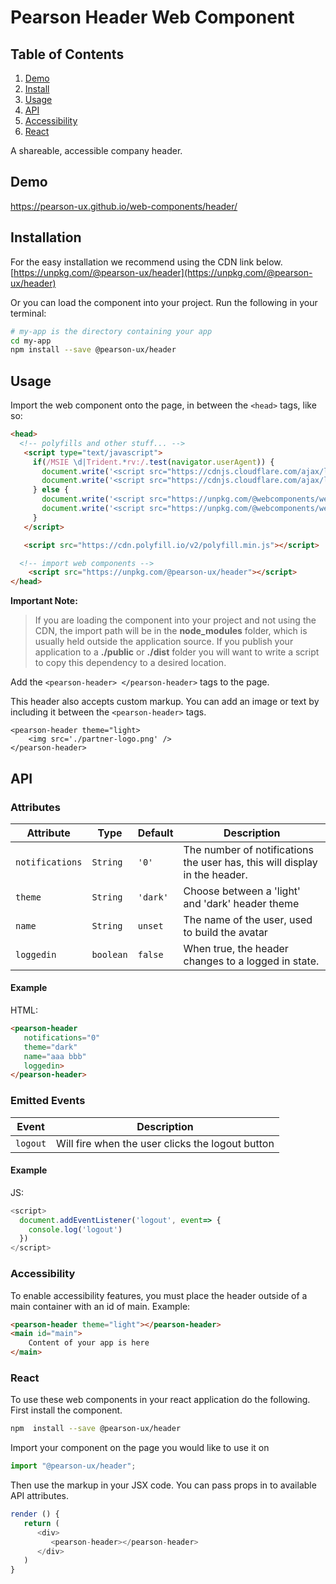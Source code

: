 

# Pearson Header Web Component

## Table of Contents

1. [Demo](#demo)
2. [Install](#install)
3. [Usage](#usage)
4. [API](#api)
5. [Accessibility](#accessibility)
6. [React](#react)

A shareable, accessible company header.

<a name="demo"></a>

## Demo

https://pearson-ux.github.io/web-components/header/

<a name="install"></a>

## Installation
 For the easy installation we recommend using the CDN link below.
 [https://unpkg.com/@pearson-ux/header](https://unpkg.com/@pearson-ux/header)

Or you can load the component into your project.  Run the following in your terminal:

```bash
# my-app is the directory containing your app
cd my-app
npm install --save @pearson-ux/header
```

<a name="usage"></a>

## Usage

Import the web component onto the page, in between the `<head>` tags, like so:

```html
<head>
  <!-- polyfills and other stuff... -->
   <script type="text/javascript">
     if(/MSIE \d|Trident.*rv:/.test(navigator.userAgent)) {
       document.write('<script src="https://cdnjs.cloudflare.com/ajax/libs/webcomponentsjs/1.2.0/webcomponents-loader.js"><\/script>');
       document.write('<script src="https://cdnjs.cloudflare.com/ajax/libs/webcomponentsjs/1.2.0/custom-elements-es5-adapter.js"><\/script>');
     } else {
       document.write('<script src="https://unpkg.com/@webcomponents/webcomponentsjs@^2/webcomponents-loader.js"><\/script>');
       document.write('<script src="https://unpkg.com/@webcomponents/webcomponentsjs@^2/custom-elements-es5-adapter.js"><\/script>');
     }
   </script>

   <script src="https://cdn.polyfill.io/v2/polyfill.min.js"></script>

  <!-- import web components -->
    <script src="https://unpkg.com/@pearson-ux/header"></script>
</head>
```

**Important Note:**

> If you are loading the component into your project and not using the CDN, the import path will be in the **node_modules** folder, which is usually held outside the application source. If you publish your application to a **./public** or **./dist** folder you will want to write a script to copy this dependency to a desired location.

Add the `<pearson-header> </pearson-header>` tags to the page.

This header also accepts custom markup.  You can add an image or text by including it between the ```<pearson-header>``` tags.

```
<pearson-header theme="light>
	<img src='./partner-logo.png' />
</pearson-header>
```

  <a name="api"></a>

## API


<a name="api-attributes"></a>

### Attributes

| Attribute    | Type      | Default  | Description                                                   |
| ------------ | --------- | -------- | ------------------------------------------------------------- |
| `notifications`         | `String`  | `'0'` | The number of notifications the user has, this will display in the header.                                   |
| `theme`         | `String` | `'dark'`  | Choose between a 'light' and 'dark' header theme                           |
| `name`   | `String` | `unset`  | The name of the user, used to build the avatar                     |
| `loggedin` | `boolean` | `false`  | When true, the header changes to a logged in state. |                                   |

<a name="api-attributes-example"></a>

#### Example

HTML:

```html
<pearson-header
   notifications="0"
   theme="dark"
   name="aaa bbb"
   loggedin>
</pearson-header>
```


<a name="api-events"></a>

### Emitted Events

| Event    | Description                                                  |
| -------- | ------------------------------------------------------------ |
| `logout` | Will fire when the user clicks the logout button |

<a name="api-events-example"></a>

#### Example

JS:

```js
<script>
  document.addEventListener('logout', event=> {
    console.log('logout')
  })
</script>
```

<a name="accessibility"></a>

### Accessibility
To enable accessibility features,  you must place the header outside of a main container with an id of main.  Example:

```html
<pearson-header theme="light"></pearson-header>
<main id="main">
	Content of your app is here
</main>
```

<a name="react"></a>

### React
To use these web components in your react application do the following.
First install the component.

```bash
npm  install --save @pearson-ux/header
```

Import your component on the page you would like to use it on

```js
import "@pearson-ux/header";
```
Then use the markup in your JSX code.  You can pass props in to available API attributes.

```js
render () {
   return (
      <div>
         <pearson-header></pearson-header>
      </div>
   )
}
```
